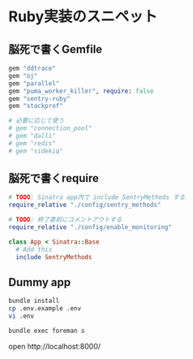 # Ruby実装のスニペット
## 脳死で書くGemfile
```ruby
gem "ddtrace"
gem "oj"
gem "parallel"
gem "puma_worker_killer", require: false
gem "sentry-ruby"
gem "stackprof"

# 必要に応じて使う
# gem "connection_pool"
# gem "dalli"
# gem "redis"
# gem "sidekiq"
```

## 脳死で書くrequire
```ruby
# TODO: Sinatra app内で include SentryMethods する
require_relative "./config/sentry_methods"

# TODO: 終了直前にコメントアウトする
require_relative "./config/enable_monitoring"

class App < Sinatra::Base
  # Add this
  include SentryMethods
```

## Dummy app
```bash
bundle install
cp .env.example .env
vi .env

bundle exec foreman s
```

open http://localhost:8000/
